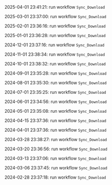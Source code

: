 2025-04-01 23:41:21: run workflow `Sync_Download` 

2025-03-01 23:37:00: run workflow `Sync_Download` 

2025-02-01 23:36:16: run workflow `Sync_Download` 

2025-01-01 23:36:28: run workflow `Sync_Download` 

2024-12-01 23:37:16: run workflow `Sync_Download` 

2024-11-01 23:38:34: run workflow `Sync_Download` 

2024-10-01 23:38:32: run workflow `Sync_Download` 

2024-09-01 23:35:28: run workflow `Sync_Download` 

2024-08-01 23:35:30: run workflow `Sync_Download` 

2024-07-01 23:35:25: run workflow `Sync_Download` 

2024-06-01 23:34:56: run workflow `Sync_Download` 

2024-05-01 23:35:08: run workflow `Sync_Download` 

2024-04-15 23:37:36: run workflow `Sync_Download` 

2024-04-01 23:37:36: run workflow `Sync_Download` 

2024-03-28 23:38:27: run workflow `Sync_Download` 

2024-03-20 23:36:56: run workflow `Sync_Download` 

2024-03-13 23:37:06: run workflow `Sync_Download` 

2024-03-06 23:37:45: run workflow `Sync_Download` 

2024-02-28 23:37:18: run workflow `Sync_Download` 


